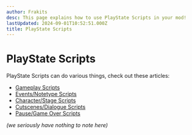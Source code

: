 ```yaml
---
author: Frakits
desc: This page explains how to use PlayState Scripts in your mod!
lastUpdated: 2024-09-01T10:52:51.000Z
title: PlayState Scripts
---
```

# PlayState Scripts
PlayState Scripts can do various things, check out these articles:
- <a href="gameplay-scripts.md">Gameplay Scripts</a>
- <a href="./events-notetypes-scripts.md">Events/Notetype Scripts</a>
- <a href="./character-stage-scripts.md">Character/Stage Scripts</a>
- <a href="./cutscenes-dialogue-scripts.md">Cutscenes/Dialogue Scripts</a>
- <a href="./pause-gameover-scripts.md">Pause/Game Over Scripts</a>

*(we seriously have nothing to note here)*
